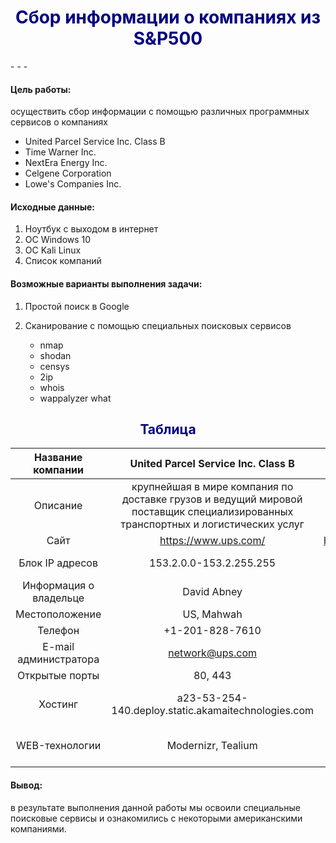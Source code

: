 <style> h1 {color: #000080} </style>
<h1 align="center"> Сбор информации о компаниях из S&P500 </h1>
- - -


#### **Цель работы:** 
осуществить сбор информации с помощью различных программных сервисов о компаниях

- United Parcel Service Inc. Class B
- Time Warner Inc.
- NextEra Energy Inc.
- Celgene Corporation
- Lowe's Companies Inc.

#### **Исходные данные:** 
1. Ноутбук с выходом в интернет
2. ОС Windows 10
3. ОС Kali Linux
4. Список компаний

#### **Возможные варианты выполнения задачи:** 
1. Простой поиск в Google
2. Сканирование с помощью специальных поисковых сервисов

    - nmap
    - shodan
    - censys
    - 2ip
    - whois
    - wappalyzer what
    
<style> h2 {color: #000080} </style>
<h2 align="center"><b> Таблица </b></h2>

|  Название компании  |  United Parcel Service Inc. Class B  |  Time Warner Inc.  |  NextEra Energy Inc. |  Celgene Corporation  |  Lowe's Companies Inc.  |
|:---------------------:|:--------------------------------------:|:--------------------:|:------------------------:|:-----------------------:|:-------------------------:|
| Описание | крупнейшая в мире компания по доставке грузов и ведущий мировой поставщик специализированных транспортных и логистических услуг | ведущая медиа- и развлекательная компания | крупнейший в мире производитель ветра и солнечной энергии |  ведущая биофармацевтическая компания | компания розничной торговли, владеющая сетью магазинов по продаже товаров для улучшения жилища |  
| Сайт | https://www.ups.com/ | https://www.warnermediagroup.com/ | http://www.nexteraenergy.com/ | https://www.celgene.com/ | https://www.lowes.com/ |
| Блок IP адресов | 153.2.0.0-153.2.255.255 |	54.72.0.0 - 54.95.255.255 | 155.109.0.0 - 155.109.255.255 | 	52.0.0.0 - 52.31.255.255 | 72.246.168.0 - 72.246.171.255
| Информация о владельце | David Abney | AT&T, Randall L. Stephenson | Jim Robo | Bristol-Myers Squibb, Giovanni Caforio | Carl Buchan |
| Местоположение | US, Mahwah | US, Ashburn | US, North Palm Beach | US, Ashburn | US,	Cambridge |
| Телефон | +1-201-828-7610 |  +1-206-266-4064 | +1-305-552-4041 | +1-206-266-4064 | 8887802723 |
| E-mail администратора | network@ups.com | amzn-noc-contact@amazon.com | tim_lewis@fpl.com | amzn-noc-contact@amazon.com | domainabuse@cscglobal.com |
| Открытые порты | 80, 443 | 80, 443 | 80, 443 | 443 | 443 |
| Хостинг |	a23-53-254-140.deploy.static.akamaitechnologies.com | ec2-54-87-65-172.compute-1.amazonaws.com | fplblog.com | ec2-52-23-148-80.compute-1.amazonaws.com | a72-246-168-85.deploy.static.akamaitechnologies.com |
| WEB-технологии | Modernizr, Tealium | Bootstrap, Drupal, jQuery, PHP | Microsoft ASP.NET | PHP, Modernizr, jQuery, Slick, Underscore.jr, Mysql | - |

#### **Вывод:** 
в результате выполнения данной работы мы освоили специальные поисковые сервисы и ознакомились с некоторыми американскими компаниями.

